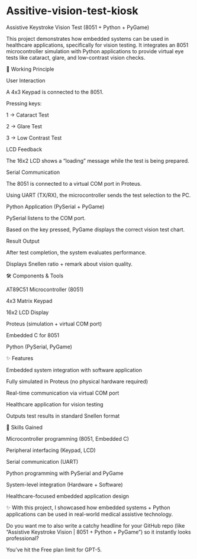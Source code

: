# Assitive-vision-test-kiosk
Assistive Keystroke Vision Test (8051 + Python + PyGame)

This project demonstrates how embedded systems can be used in healthcare applications, specifically for vision testing. It integrates an 8051 microcontroller simulation with Python applications to provide virtual eye tests like cataract, glare, and low-contrast vision checks.

🔄 Working Principle

User Interaction

A 4x3 Keypad is connected to the 8051.

Pressing keys:

1 → Cataract Test

2 → Glare Test

3 → Low Contrast Test

LCD Feedback

The 16x2 LCD shows a “loading” message while the test is being prepared.

Serial Communication

The 8051 is connected to a virtual COM port in Proteus.

Using UART (TX/RX), the microcontroller sends the test selection to the PC.

Python Application (PySerial + PyGame)

PySerial listens to the COM port.

Based on the key pressed, PyGame displays the correct vision test chart.

Result Output

After test completion, the system evaluates performance.

Displays Snellen ratio + remark about vision quality.

🛠️ Components & Tools

AT89C51 Microcontroller (8051)

4x3 Matrix Keypad

16x2 LCD Display

Proteus (simulation + virtual COM port)

Embedded C for 8051

Python (PySerial, PyGame)

✨ Features

Embedded system integration with software application

Fully simulated in Proteus (no physical hardware required)

Real-time communication via virtual COM port

Healthcare application for vision testing

Outputs test results in standard Snellen format

🚀 Skills Gained

Microcontroller programming (8051, Embedded C)

Peripheral interfacing (Keypad, LCD)

Serial communication (UART)

Python programming with PySerial and PyGame

System-level integration (Hardware + Software)

Healthcare-focused embedded application design

✨ With this project, I showcased how embedded systems + Python applications can be used in real-world medical assistive technology.



Do you want me to also write a catchy headline for your GitHub repo (like “Assistive Keystroke Vision | 8051 + Python + PyGame”) so it instantly looks professional?

You’ve hit the Free plan limit for GPT-5.
